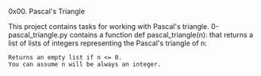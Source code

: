 0x00. Pascal's Triangle

This project contains tasks for working with Pascal's triangle.
0-pascal_triangle.py contains a function def pascal_triangle(n): that returns a list of lists of integers representing the Pascal's triangle of n:

    Returns an empty list if n <= 0.
    You can assume n will be always an integer.
